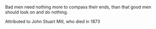 Bad men need nothing more to compass their ends, than that good men should look on and do nothing.

Attributed to John Stuart Mill, who died in 1873
